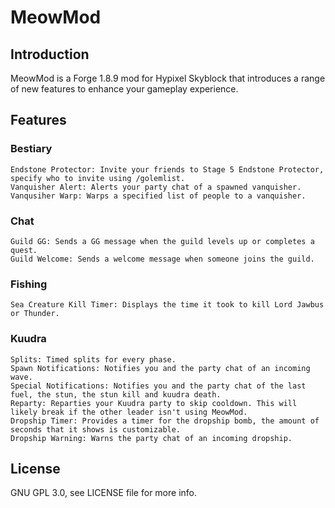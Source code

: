 # MeowMod

## Introduction
MeowMod is a Forge 1.8.9 mod for Hypixel Skyblock that introduces a range of new features to enhance your gameplay experience.

## Features
### Bestiary

    Endstone Protector: Invite your friends to Stage 5 Endstone Protector, specify who to invite using /golemlist.
    Vanquisher Alert: Alerts your party chat of a spawned vanquisher.
    Vanqusiher Warp: Warps a specified list of people to a vanquisher.

### Chat

    Guild GG: Sends a GG message when the guild levels up or completes a quest.
    Guild Welcome: Sends a welcome message when someone joins the guild.

### Fishing

    Sea Creature Kill Timer: Displays the time it took to kill Lord Jawbus or Thunder.

### Kuudra

    Splits: Timed splits for every phase.
    Spawn Notifications: Notifies you and the party chat of an incoming wave.
    Special Notifications: Notifies you and the party chat of the last fuel, the stun, the stun kill and kuudra death.
    Reparty: Reparties your Kuudra party to skip cooldown. This will likely break if the other leader isn't using MeowMod.
    Dropship Timer: Provides a timer for the dropship bomb, the amount of seconds that it shows is customizable.
    Dropship Warning: Warns the party chat of an incoming dropship.

## License
GNU GPL 3.0, see LICENSE file for more info.
